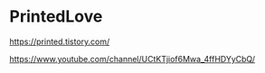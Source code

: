 # PrintedLove

https://printed.tistory.com/

https://www.youtube.com/channel/UCtKTjiof6Mwa_4ffHDYyCbQ/
